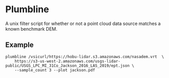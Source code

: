 # Plumbline

A unix filter script for whether or not a point cloud data source matches a known
benchmark DEM.


## Example

```
plumbline /vsicurl/https://hobu-lidar.s3.amazonaws.com/nasadem.vrt  \
    https://s3-us-west-2.amazonaws.com/usgs-lidar-public/USGS_LPC_MI_31Co_Jackson_2016_LAS_2019/ept.json \
    --sample_count 3 --plot jackson.pdf
```
